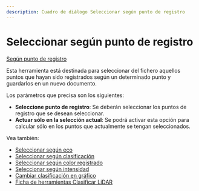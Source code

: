 ```yaml
---
description: Cuadro de diálogo Seleccionar según punto de registro
---
```


# Seleccionar según punto de registro

[Según punto de registro](./)

Esta herramienta está destinada para seleccionar del fichero aquellos puntos que hayan sido registrados según un determinado punto y guardarlos en un nuevo documento.

Los parámetros que precisa son los siguientes:

* **Seleccione punto de registro**: Se deberán seleccionar los puntos de registro que se desean seleccionar.
* **Actuar sólo en la selección actual**: Se podrá activar esta opción para calcular sólo en los puntos que actualmente se tengan seleccionados.

Vea también:

* [Seleccionar según eco](../untitled-318/untitled-195.md)
* [Seleccionar según clasificación](../untitled-316/untitled-193.md)
* [Seleccionar según color registrado](../untitled-317/untitled-194.md)
* [Seleccionar según intensidad](../untitled-319/untitled-196.md)
* [Cambiar clasificación en gráfico](../editar/untitled-57.md)
* [Ficha de herramientas Clasificar LiDAR](../../fichas-de-herramientas/untitled-245.md)

